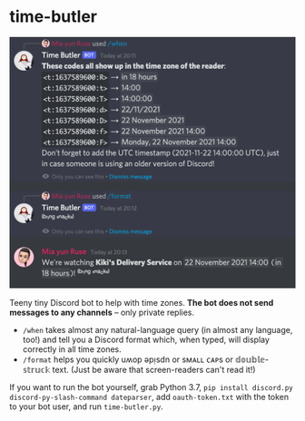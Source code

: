 # time-butler

<!-- This bot isn't online just yet, don't invite it!
<p align="center">
    Discord bot to help coordinate events across timezones
    <a href="https://discord.com/api/oauth2/authorize?client_id=885905884650274857&permissions=0&scope=bot%20applications.commands">
        <img src="https://img.shields.io/badge/Discord-Invite%20bot%20to%20server-5865F2"
            alt="Invite Discord bot to server"></a>
</p>
-->

![Screenshot of the bot in use.](screenshot.png)

Teeny tiny Discord bot to help with time zones. **The bot does not send messages to any channels** – only private replies.

- `/when` takes almost any natural-language query (in almost any language, too!) and tell you a Discord format which, when typed, will display correctly in all time zones.
- `/format` helps you quickly uʍop ǝpᴉsdn or sᴍᴀʟʟ ᴄᴀᴘs or 𝕕𝕠𝕦𝕓𝕝𝕖-𝕤𝕥𝕣𝕦𝕔𝕜 text. (Just be aware that screen-readers can't read it!)

If you want to run the bot yourself, grab Python 3.7, `pip install discord.py discord-py-slash-command dateparser`, add `oauth-token.txt` with the token to your bot user, and run `time-butler.py`.